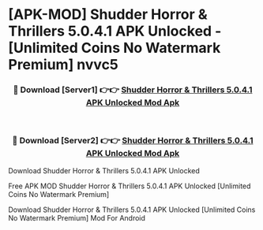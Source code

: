 # [APK-MOD] Shudder  Horror & Thrillers 5.0.4.1 APK Unlocked - [Unlimited Coins No Watermark Premium] nvvc5



<div align="center">
<h3>🔴 Download [Server1] 👉👉 <a href="https://momento.my/?title=Shudder__Horror_&_Thrillers_5.0.4.1_APK_Unlocked">Shudder  Horror & Thrillers 5.0.4.1 APK Unlocked Mod Apk</a></h3><br>

<h3>🔴 Download [Server2] 👉👉 <a href="https://momento.my/?title=Shudder__Horror_&_Thrillers_5.0.4.1_APK_Unlocked">Shudder  Horror & Thrillers 5.0.4.1 APK Unlocked Mod Apk</a></h3>
</div>



Download Shudder  Horror & Thrillers 5.0.4.1 APK Unlocked 

Free APK MOD Shudder  Horror & Thrillers 5.0.4.1 APK Unlocked [Unlimited Coins No Watermark Premium]

Download Shudder  Horror & Thrillers 5.0.4.1 APK Unlocked [Unlimited Coins No Watermark Premium] Mod For Android
